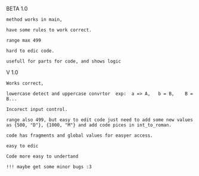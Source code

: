 BETA 1.0

    method works in main,
    
    have some rules to work correct.

    range max 499

    hard to edic code.
    
    usefull for parts for code, and shows logic



V 1.0

    Works correct,
    
    lowercase detect and uppercase convrtor  exp:  a => A,   b = B,    B = B...

    Incorect input control.

    range also 499, but easy to edit code just need to add some new values as {500, "D"}, {1000, "M"} and add code pices in int_to_roman.

    code has fragments and global values for easyer access.

    easy to edic

    Code more easy to undertand
    
    !!! maybe get some minor bugs :3
    

